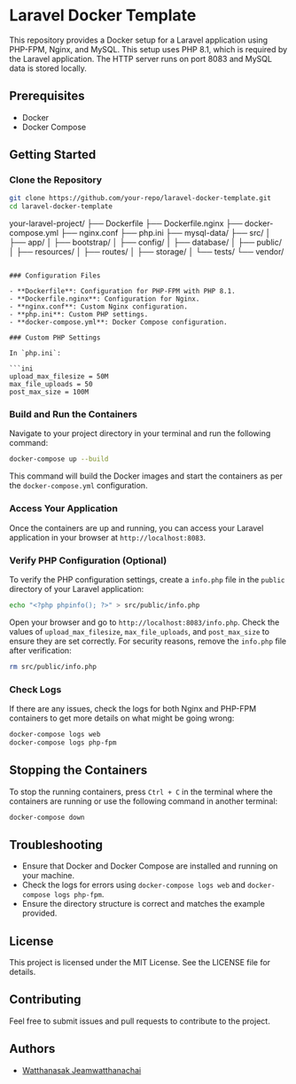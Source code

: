 # Laravel Docker Template

This repository provides a Docker setup for a Laravel application using PHP-FPM, Nginx, and MySQL. This setup uses PHP 8.1, which is required by the Laravel application. The HTTP server runs on port 8083 and MySQL data is stored locally.

## Prerequisites

- Docker
- Docker Compose

## Getting Started

### Clone the Repository

```bash
git clone https://github.com/your-repo/laravel-docker-template.git
cd laravel-docker-template

```
your-laravel-project/
├── Dockerfile
├── Dockerfile.nginx
├── docker-compose.yml
├── nginx.conf
├── php.ini
├── mysql-data/
├── src/
│   ├── app/
│   ├── bootstrap/
│   ├── config/
│   ├── database/
│   ├── public/
│   ├── resources/
│   ├── routes/
│   ├── storage/
│   └── tests/
└── vendor/
```

### Configuration Files

- **Dockerfile**: Configuration for PHP-FPM with PHP 8.1.
- **Dockerfile.nginx**: Configuration for Nginx.
- **nginx.conf**: Custom Nginx configuration.
- **php.ini**: Custom PHP settings.
- **docker-compose.yml**: Docker Compose configuration.

### Custom PHP Settings

In `php.ini`:

```ini
upload_max_filesize = 50M
max_file_uploads = 50
post_max_size = 100M
```

### Build and Run the Containers

Navigate to your project directory in your terminal and run the following command:

```bash
docker-compose up --build
```

This command will build the Docker images and start the containers as per the `docker-compose.yml` configuration.

### Access Your Application

Once the containers are up and running, you can access your Laravel application in your browser at `http://localhost:8083`.

### Verify PHP Configuration (Optional)

To verify the PHP configuration settings, create a `info.php` file in the `public` directory of your Laravel application:

```bash
echo "<?php phpinfo(); ?>" > src/public/info.php
```

Open your browser and go to `http://localhost:8083/info.php`. Check the values of `upload_max_filesize`, `max_file_uploads`, and `post_max_size` to ensure they are set correctly. For security reasons, remove the `info.php` file after verification:

```bash
rm src/public/info.php
```

### Check Logs

If there are any issues, check the logs for both Nginx and PHP-FPM containers to get more details on what might be going wrong:

```bash
docker-compose logs web
docker-compose logs php-fpm
```

## Stopping the Containers

To stop the running containers, press `Ctrl + C` in the terminal where the containers are running or use the following command in another terminal:

```bash
docker-compose down
```

## Troubleshooting

- Ensure that Docker and Docker Compose are installed and running on your machine.
- Check the logs for errors using `docker-compose logs web` and `docker-compose logs php-fpm`.
- Ensure the directory structure is correct and matches the example provided.

## License

This project is licensed under the MIT License. See the LICENSE file for details.

## Contributing

Feel free to submit issues and pull requests to contribute to the project.

## Authors

- [Watthanasak Jeamwatthanachai](https://github.com/atlonxp)

```
